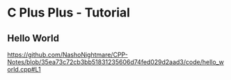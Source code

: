 # C Plus Plus - Tutorial

## Hello World
https://github.com/NashoNightmare/CPP-Notes/blob/35ea73c72cb3bb51831235606d74fed029d2aad3/code/hello_world.cpp#L1
